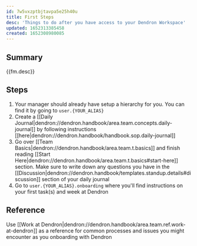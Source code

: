 ```yaml
---
id: 7w5vxzptbjtavpa5e25h40u
title: First Steps
desc: 'Things to do after you have access to your Dendron Workspace'
updated: 1652313385458
created: 1652308980085
---
```


## Summary

{{fm.desc}}

## Steps
1. Your manager should already have setup a hierarchy for you. You can find it by going to `user.{YOUR_ALIAS}`
1. Create a [[Daily Journal|dendron://dendron.handbook/area.team.concepts.daily-journal]] by following instructions [[here|dendron://dendron.handbook/handbook.sop.daily-journal]]
1. Go over [[Team Basics|dendron://dendron.handbook/area.team.t.basics]] and finish reading [[Start Here|dendron://dendron.handbook/area.team.t.basics#start-here]] section. Make sure to write down any questions you have in the [[Discussion|dendron://dendron.handbook/templates.standup.details#discussion]] section of your daily journal
1. Go to `user.{YOUR_ALIAS}.onboarding` where you'll find instructions on your first task(s) and week at Dendron

## Reference

Use [[Work at Dendron|dendron://dendron.handbook/area.team.ref.work-at-dendron]] as a reference for common processes and issues you might encounter as you onboarding with Dendron